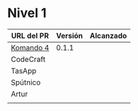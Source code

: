 # Nivel 1

| URL del PR | Versión | Alcanzado |
|------------|---------|-----------|
| [Komando 4](https://github.com/Komando4ediae/komando4Project/pull/8)  |    0.1.1     |           |
| CodeCraft  |         |           |
| TasApp     |         |           |
| Spútnico   |         |           |
| Artur      |         |           |
|            |         |           |
